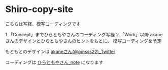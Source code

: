 # Shiro-copy-site

こちらは写経、模写コーディングです

1.「Concept」までひらともやさんのコーディング写経
2.「Work」以降
    akaneさんのデザインとひらともやさんのヒントをもとに、
    模写コーディングを予定



もともとのデザインは
[akaneさん(@omsss22)_Twitter](https://twitter.com/omsss22)

コーディングは
[ひらともやさん_note](https://note.com/tmy_schaf/n/n49a9b727c5b1)
になります